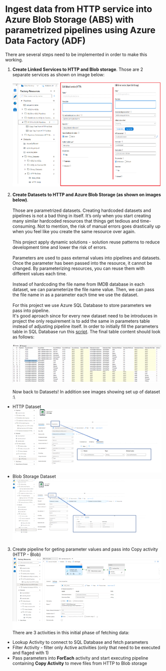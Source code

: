 # Ingest data from HTTP service into Azure Blob Storage (ABS) with parametrized pipelines using Azure Data Factory (ADF)

There are several steps need to be implemented in order to make this working. 

1.  **Create Linked Services to HTTP and Blob storage**. Those are 2 separate services as shown on image below:\
\
![storage account](images/HTTPToBlob/AdfHTTPBlob1.png)

2.  **Create Datasets to HTTP and Azure Blob Storage (as shown on images below)**.\
\
Those are parametrized datasets. Creating hardcoded datasets and pipelines is not a bad thing in itself. It’s only when you start creating many similar hardcoded resources that things get tedious and time-consuming. Not to mention, the risk of manual errors goes drastically up when you feel like you create the same resource over again. 
\
\
This project apply dynamic solutions - solution reuse patterns to reduce development time and lower the risk of errors.\
\
Parameters are used to pass external values into pipelines and  datasets. Once the parameter has been passed into the resource, it cannot be changed. By parameterizing resources, you can reuse them with different values each time.\
\
Instead of hardcoding the file name from IMDB database in each dataset, we can parameterize the file name value. Then, we can pass the file name in as a parameter each time we use the dataset.\
\
For this project we use Azure SQL Database to store parameters we pass into pipeline. 
\
It's good aproach since for every new dataset need to be introduces in project the only requirement is to add the same in parameters table instead of adjusting pipeline itself. In order to initially fill the parameters table in SQL Database run this [script](). The final table content should look as follows:
\
\
![storage account](images/HTTPToBlob/AdfHTTPBlob11.png)\
\
Now back to Datasets! In addition see images showing set up of dataset :\
* HTTP Dataset
![storage account](images/HTTPToBlob/AdfHTTPBlob2.png)
* Blob Storage Dataset\
![storage account](images/HTTPToBlob/AdfHTTPBlob3.png)

3. Create pipeline for geting parameter values and pass into Copy activity (HTTP - Blob)
![storage account](images/HTTPToBlob/AdfHTTPBlob4.png)
There are 3 activities in this initial phase of fetching data:
* Lookup Activity to connect to SQL Database and fetch parameters
* Filter Activity - filter only Active activities (only that need to be executed and flaged with 1)
* Pass parameters into **ForEach** activity and start executing pipeline containing **Copy Activity** to meve files from HTTP to Blob storage

